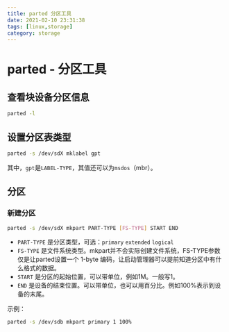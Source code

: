 ```yaml
---
title: parted 分区工具
date: 2021-02-10 23:31:38
tags: [linux,storage]
category: storage
---
```


# parted - 分区工具

## 查看块设备分区信息

```bash
parted -l
```

## 设置分区表类型

```bash
parted -s /dev/sdX mklabel gpt
```

其中，`gpt`是`LABEL-TYPE`，其值还可以为`msdos`（mbr）。

## 分区

### 新建分区

```bash
parted -s /dev/sdX mkpart PART-TYPE [FS-TYPE] START END
```

* `PART-TYPE` 是分区类型，可选：`primary` `extended` `logical`
* `FS-TYPE` 是文件系统类型。mkpart并不会实际创建文件系统，FS-TYPE参数仅是让parted设置一个 1-byte 编码，让启动管理器可以提前知道分区中有什么格式的数据。
* `START` 是分区的起始位置，可以带单位，例如1M。一般写1。
* `END` 是设备的结束位置。可以带单位，也可以用百分比。例如100%表示到设备的末尾。

示例：

```bash
parted -s /dev/sdb mkpart primary 1 100%
```